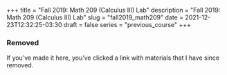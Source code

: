 +++
title = "Fall 2019: Math 209 (Calculus III) Lab"
description = "Fall 2019: Math 209 (Calculus III) Lab"
slug = "fall2019_math209"
date = 2021-12-23T12:32:25-03:30
draft = false
series = "previous_course"
+++

### Removed

If you’ve made it here, you’ve clicked a link with materials that I have since removed.
